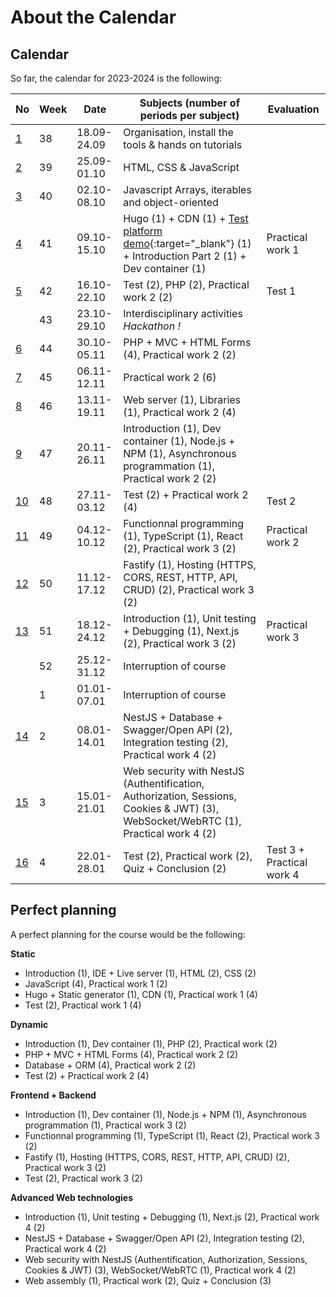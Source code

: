 # About the Calendar

## Calendar

So far, the calendar for 2023-2024 is the following:

| No                        | Week | Date        | Subjects (number of periods per subject)                                                                                                    | Evaluation                |
|---------------------------|------|-------------|---------------------------------------------------------------------------------------------------------------------------------------------|---------------------------|
| [1](../weeks/week-1.md)   | 38   | 18.09-24.09 | Organisation, install the tools & hands on tutorials                                                                                        |                           |
| [2](../weeks/week-2.md)   | 39   | 25.09-01.10 | HTML, CSS & JavaScript                                                                                                                      |                           |
| [3](../weeks/week-3.md)   | 40   | 02.10-08.10 | Javascript Arrays, iterables and object-oriented                                                                                            |                           |
| [4](../weeks/week-4.md)   | 41   | 09.10-15.10 | Hugo (1) + CDN (1) + [Test platform demo](https://eval.iict-heig-vd.in){:target="_blank"} (1) + Introduction Part 2 (1) + Dev container (1) | Practical work 1          |
| [5](../weeks/week-5.md)   | 42   | 16.10-22.10 | Test (2), PHP (2), Practical work 2 (2)                                                                                                     | Test 1                    |
|                           | 43   | 23.10-29.10 | Interdisciplinary activities *Hackathon !*                                                                                                  |                           |
| [6](../weeks/week-6.md)   | 44   | 30.10-05.11 | PHP + MVC + HTML Forms (4), Practical work 2 (2)                                                                                            |                           |
| [7](../weeks/week-7.md)   | 45   | 06.11-12.11 | Practical work 2 (6)                                                                                                                        |                           |
| [8](../weeks/week-8.md)   | 46   | 13.11-19.11 | Web server (1), Libraries (1), Practical work 2 (4)                                                                        |                           |
| [9](../weeks/week-9.md)   | 47   | 20.11-26.11 | Introduction (1), Dev container (1), Node.js + NPM (1), Asynchronous programmation (1), Practical work 2 (2)                                |                           |
| [10](../weeks/week-10.md) | 48   | 27.11-03.12 | Test (2) + Practical work 2 (4)                                                                                                             | Test 2                    |
| [11](../weeks/week-11.md) | 49   | 04.12-10.12 | Functionnal programming (1), TypeScript (1), React (2), Practical work 3 (2)                                                                | Practical work 2          |
| [12](../weeks/week-12.md) | 50   | 11.12-17.12 | Fastify (1), Hosting (HTTPS, CORS, REST, HTTP, API, CRUD) (2), Practical work 3 (2)                                                         |                           |
| [13](../weeks/week-13.md) | 51   | 18.12-24.12 | Introduction (1), Unit testing + Debugging (1), Next.js (2), Practical work 3 (2)                                                           | Practical work 3          |
|                           | 52   | 25.12-31.12 | Interruption of course                                                                                                                      |                           |
|                           | 1    | 01.01-07.01 | Interruption of course                                                                                                                      |                           |
| [14](../weeks/week-14.md) | 2    | 08.01-14.01 | NestJS + Database + Swagger/Open API (2), Integration testing (2), Practical work 4 (2)                                                     |                           |
| [15](../weeks/week-15.md) | 3    | 15.01-21.01 | Web security with NestJS (Authentification, Authorization, Sessions, Cookies & JWT) (3), WebSocket/WebRTC (1), Practical work 4 (2)         |                           |
| [16](../weeks/week-16.md) | 4    | 22.01-28.01 | Test (2), Practical work (2), Quiz + Conclusion (2)                                                                                         | Test 3 + Practical work 4 |




## Perfect planning

A perfect planning for the course would be the following:

**Static**

- Introduction (1), IDE + Live server (1), HTML (2), CSS (2)
- JavaScript (4), Practical work 1 (2)
- Hugo + Static generator (1), CDN (1), Practical work 1 (4)
- Test (2), Practical work 1 (4)

**Dynamic**

- Introduction (1), Dev container (1), PHP (2), Practical work (2)
- PHP + MVC + HTML Forms (4), Practical work 2 (2)
- Database + ORM (4), Practical work 2 (2)
- Test (2) + Practical work 2 (4)

**Frontend + Backend**

- Introduction (1), Dev container (1), Node.js + NPM (1), Asynchronous programmation (1), Practical work 3 (2)
- Functionnal programming (1), TypeScript (1), React (2), Practical work 3 (2)
- Fastify (1), Hosting (HTTPS, CORS, REST, HTTP, API, CRUD) (2), Practical work 3 (2)
- Test (2), Practical work 3 (2)

**Advanced Web technologies**

- Introduction (1), Unit testing + Debugging (1), Next.js (2), Practical work 4 (2)
- NestJS + Database + Swagger/Open API (2), Integration testing (2), Practical work 4 (2)
- Web security with NestJS (Authentification, Authorization, Sessions, Cookies & JWT) (3), WebSocket/WebRTC (1), Practical work 4 (2)
- Web assembly (1), Practical work (2), Quiz + Conclusion (3)
